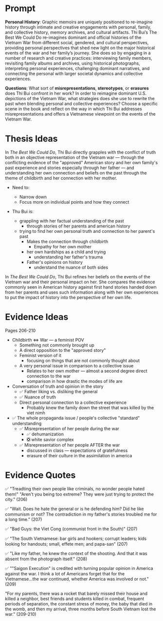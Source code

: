# Prompt

**Personal History**: Graphic memoirs are uniquely positioned to re-imagine history through intimate and creative engagements with personal, family, and collective history, memory archives, and cultural artifacts. Thi Bui’s The Best We Could Do re-imagines dominant and official histories of the Vietnam War from different social, gendered, and cultural perspectives, providing personal perspectives that shed new light on the major historical events of the war and her family’s journey. She does so by engaging in a number of research and creative practices: interviewing family members, revisiting family albums and archives, using historical photographs, interpreting personal experiences, challenging dominant narratives, and connecting the personal with larger societal dynamics and collective experiences.

**Questions**: What sort of **misrepresentations**, **stereotypes**, or **erasures** does Thi Bui confront in her work? In order to reimagine dominant U.S. depictions of the Vietnam War, what strategies does she use to rewrite the past when blending personal and collective experiences? Choose a specific scene in the book and reflect on the way in which Thi Bui addresses misrepresentations and offers a Vietnamese viewpoint on the events of the Vietnam War.

# Thesis Ideas

In *The Best We Could Do*, Thi Bui directly grapples with the conflict of truth both in an objective representation of the Vietnam war — through the conflicting evidence of the "approved" American story and her own family's past experience and stories especially through her father — and understanding her own connection and beliefs on the past through the theme of childbirth and her connection with her mother.
- Need to:
	- Narrow down
	- Focus more on individual points and how they connect

- Thu Bui is:
	- grappling with her factual understanding of the past
		- through stories of her parents and american history
	- trying to find her own personal truth and connection to her parent's past
		- Makes the connection through childbirth
			- Empathy for her own mother
		- her own hardships as a child and trying
			- understanding her father's trauma
		- Father's opinions on history
			- understand the nuance of both sides

In *The Best We Could Do*, Thi Bui refines her beliefs on the events of the Vietnam war and their personal impact on her. She compares the evidence commonly seen in American history against first hand stories handed down from her parents and uses such information along with her own experiences to put the impact of history into the perspective of her own life.

# Evidence Ideas

Pages 206-210

- Childbirth $\iff$ War — a feminist POV
	- Something not commonly brought up
	- A direct opposition to the "approved story"
	- Feminist version of it
		- focusing on things that are not commonly thought about
	- A very personal issue in comparison to a collective issue
		- Relates to her own mother — almost a second degree direct connection to the war
		- comparison in how drastic the modes of life are
- Conversation of truth and opinion in the story
	- ✅ Father liking vs. disliking the general
	- ✅ Nuance of truth
	- Direct personal connection to a collective experience
		- Probably knew the family down the street that was killed by the viet nimh
- ✅ The whole propaganda issue / people's collective "standard" understanding
	- ✅ Misrepresentation of her people during the war
		- ✅ dehumanization
		- ❎ white savior complex
	- ✅ Misrepresentation of her people AFTER the war
		- discussed in class — expectations of gratefulness
		- erasure of their culture in the assimilation in america


# Evidence Quotes

✅ "Treadting their own people like criminals, no wonder people hated them!" "Aren't you being too extreme? They were just trying to protect the city." (206)

✅ "Wait. Does he hate the general or is he defending him? Did he like communism or not? The contradiction in my father's stories troubled me for a long time." (207)

✅ "Bad Guys: the Viet Cong (communist front in the South)" (207)

✅ "The South Vietnamese: bar girls and hookers; corrupt leaders; kids looking for handouts; small, effete men; and papa-san" (207)

✅ "Like my father, he knew the context of the shooting. And that it was absent from the photograph itself." (208)

✅ ""Saigon Execution" is credited with turning popular opinion in America against the war. I think a lot of Americans forget that for the Vietnamese...the war continued, whether America was involved or not." (209)

"For my parents, there was a rocket that barely missed their house and killed a neighbor, best friends and students killed in combat, frequent periods of separation, the constant stress of money, the baby that died in the womb, and then my arrival, three months before South Vietnam lost the war." (209-210)
